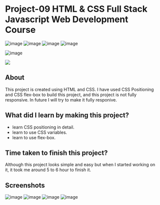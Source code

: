 # Project-09 HTML & CSS Full Stack Javascript Web Development Course

![image](https://img.shields.io/badge/iNeuron-Full--Stack%20JavaScript%20Web%20Development%20Course-blue)
![image](https://img.shields.io/badge/Hitesh%20Choudhry-LOC-brightgreen)
![image](https://img.shields.io/badge/HTML-CSS-orange)
![image](https://img.shields.io/badge/Project-09-blue)

![image](https://img.shields.io/badge/KUMAR-SARVESH-orange)

[<img src= "https://img.shields.io/badge/PROJECT LINK-20b?style=for-the-badge&logo=&logoColor=white" /> ](https://hosting-landing-pg-lco.netlify.app/)

## About

This project is created using HTML and CSS. I have used CSS Positioning and CSS flex-box to build this project, and this project is not fully responsive.
In future I will try to make it fully responive.

## What did I learn by making this project?

-   learn CSS positioning in detail.
-   learn to use CSS variables.
-   learn to use flex-box.

## Time taken to finish this project?

Although this project looks simple and easy but when I started working on it, it took me around 5 to 6 hour to finish it.

## Screenshots
![image](https://user-images.githubusercontent.com/70770975/233800064-1ac94ce1-9b1b-4b56-9958-06ab7a96163d.png)
![image](https://user-images.githubusercontent.com/70770975/233800067-046cdf40-8eb9-43e5-8c9e-d8a68bd6d13f.png)
![image](https://user-images.githubusercontent.com/70770975/233800085-752d6c8f-aba4-48de-98ff-ed14fcc51252.png)
![image](https://user-images.githubusercontent.com/70770975/233800104-9007fd7a-ecba-40a9-af96-acbd73046485.png)

